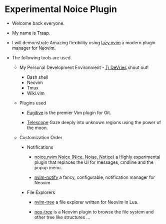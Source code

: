 # Experimental Noice Plugin

* Welcome back everyone.

* My name is Traap.

* I will demonstrate Amazing flexibility using [lazy.nvim](https://github.com/folke/lazy.nvim) a modern plugin manager
  for Neovim.

* The following tools are used.

  - My Personal Development Environment - [Tj DeVries](https://github.com/tjdevries) shout out!
    * Bash shell
    * Neovim
    * Tmux
    * Wiki.vim

  - Plugins used
    * [Fugitive](https://github.com/tpope/vim-fugitive) is the premier Vim plugin for Git.

    * [Telescope](https://github.com/nvim-telescope/telescope.nvim) Gaze deeply into unknown regions using the power of the moon.

  - Customization Order
    * Notifications
      + [noice.nvim Noice (Nice, Noise, Notice)](https://github.com/folke/noice.nvim) a Highly experimental plugin
        that replaces the UI for messages, cmdline and the popup menu.

      + [nvim-notify](https://github.com/rcarriga/nvim-notify) a fancy, configurable, notification manager for Neovim

    * File Explorers
      + [nvim-tree](https://github.com/nvim-tree/nvim-tree.lua) a file explorer written for Neovim in Lua.

      + [neo-tree](https://github.com/nvim-neo-tree/neo-tree.nvim) is a Neovim plugin to browse the file system and other tree
        like structures ...
